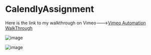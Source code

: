 # CalendlyAssignment
Here is the link to my walkthrough on Vimeo--->[Vimeo Automation WalkThrough](https://vimeo.com/579629296/fdf9b2e2ef)


![image](https://user-images.githubusercontent.com/68666150/127101278-86377576-7ffa-4502-82ae-a87edb77c2ac.png)

![image](https://user-images.githubusercontent.com/68666150/127101320-dc985051-f33e-4af1-857b-c8963abe277f.png)






